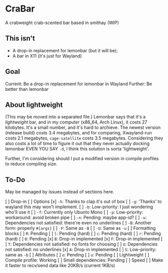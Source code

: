 # CraBar
A crabweight crab-scented bar based in smithay (WIP)

## This isn't
- A drop-in replacement for lemonbar (but it will be);
- A bar in X11 (it's just for Wayland)

## Goal
Current: Be a drop-in replacement for lemonbar in Wayland
Further: Be better than lemonbar

## About lightweight
(This may be moved into a separated file.)
Lemonbar says that it's a *lightweight* bar,
and in my computer (x86_64, Arch Linux), it costs 27 kilobytes.
It's a small number, and it's hard to archieve.
The newest version (release build) costs 3.4 megabytes,
and for comparing, Xwayland-run costs 2.1 megabytes,
`cage-satellite` costs 3.5 megabytes.
Considering they also costs a lot of time to figure it out that
they never actually docking lemonbar EVEN YOU SAY `-d`,
I think this solution is sorta 'lightweight'.

Further, I'm considering should I put a modified version in compile profiles to reduce compiling size.

## To-Do

May be managed by issues instead of sections here.

[ ] Drop-in
    [ ] Options
        [x] `-h`: Thanks to clap it's out of box
        [ ] `-g`: 'Thanks' to wayland this may won't implement.
        [ ] `-b`: Low-priority: I just wondering who'll use it
        [ ] `-f`: Currently only Ubunto Mono
        [ ] `-p`: Low-priority: workaround: avoid broken pipe
        [ ] `-n`: Pending: maybe app-id?
        [ ] `-u`: Dependencies not satisfied: there're even no underlines
        [ ] `-B`: Another form: properly `#[args]`
        [ ] `-F`: Same as `-B`
        [ ] `-U`: Same as `-u`
    [ ] Formatting blocks
        [ ] `R`: Pending
        [ ] `l`: Pending (hard)
        [ ] `c`: Pending (hard)
        [ ] `r`: Pending (hard)
        [ ] `O`: Pending
        [x] `B`: Drop-in implemented
        [x] `F`: Drop-in implemented
        [ ] `T`: Dependencies not satisfied: no fonts for choosing
        [ ] `U`: Dependencies not satisfied: no underlines
        [x] `A`: Drop-in implemented
        [ ] `S`: Low-priority: same as `-b`
        [ ] Attributes
            [ ] `o`: Pending
            [ ] `u`: Pending
[ ] Lightweight
    [ ] Compile profile: Working
    [ ] Small dependencies: Pending
[ ] Speed
    [ ] Make it faster to recv/send data like 20KB/s (current 1KB/s)
